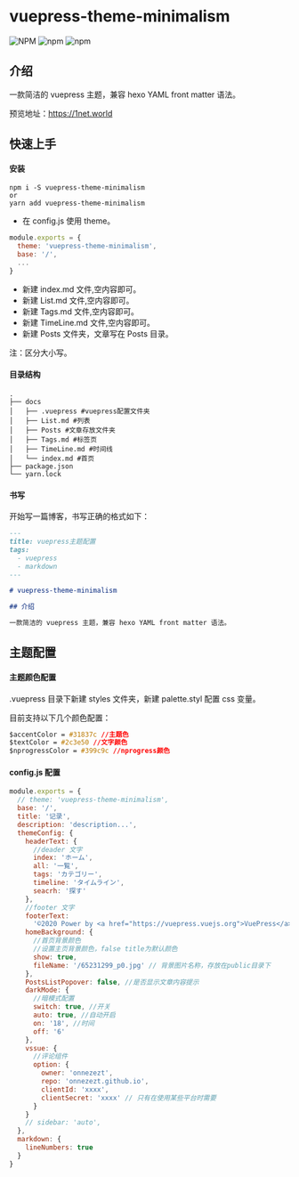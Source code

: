 # vuepress-theme-minimalism

![NPM](https://img.shields.io/npm/l/vuepress-theme-minimalism) ![npm](https://img.shields.io/npm/v/vuepress-theme-minimalism) ![npm](https://img.shields.io/npm/dt/vuepress-theme-minimalism)
<!-- 
![GitHub stars](https://img.shields.io/github/stars/onnezezt/vuepress-theme-minimalism?style=social) ![GitHub forks](https://img.shields.io/github/forks/onnezezt/vuepress-theme-minimalism?style=social)  ![GitHub watchers](https://img.shields.io/github/watchers/onnezezt/vuepress-theme-minimalism?style=social) -->
## 介绍

一款简洁的 vuepress 主题，兼容 hexo YAML front matter 语法。

预览地址：https://1net.world

## 快速上手

#### 安装

```
npm i -S vuepress-theme-minimalism
or
yarn add vuepress-theme-minimalism
```

- 在 config.js 使用 theme。

```js
module.exports = {
  theme: 'vuepress-theme-minimalism',
  base: '/',
  ...
}
```

- 新建 index.md 文件,空内容即可。
- 新建 List.md 文件,空内容即可。
- 新建 Tags.md 文件,空内容即可。
- 新建 TimeLine.md 文件,空内容即可。
- 新建 Posts 文件夹，文章写在 Posts 目录。

注：区分大小写。

#### 目录结构

```
.
├── docs
│   ├── .vuepress #vuepress配置文件夹
│   ├── List.md #列表
│   ├── Posts #文章存放文件夹
│   ├── Tags.md #标签页
│   ├── TimeLine.md #时间线
│   └── index.md #首页
├── package.json
└── yarn.lock
```

#### 书写

开始写一篇博客，书写正确的格式如下：

```markdown
---
title: vuepress主题配置
tags:
  - vuepress
  - markdown
---

# vuepress-theme-minimalism

## 介绍

一款简洁的 vuepress 主题，兼容 hexo YAML front matter 语法。
```

## 主题配置

#### 主题颜色配置

.vuepress 目录下新建 styles 文件夹，新建 palette.styl 配置 css 变量。

目前支持以下几个颜色配置：

```CSS
$accentColor = #31837c //主题色
$textColor = #2c3e50 //文字颜色
$nprogressColor = #399c9c //nprogress颜色
```

#### config.js 配置

```js
module.exports = {
  // theme: 'vuepress-theme-minimalism',
  base: '/',
  title: '记录',
  description: 'description...',
  themeConfig: {
    headerText: {
      //deader 文字
      index: 'ホーム',
      all: '一覧',
      tags: 'カテゴリー',
      timeline: 'タイムライン',
      seacrh: '探す'
    },
    //footer 文字
    footerText:
      '©2020 Power by <a href="https://vuepress.vuejs.org">VuePress</a> <a href="https://github.com/onnezezt/vuepress-theme-minimalism">Theme minimalism</a>',
    homeBackground: {
      //首页背景颜色
      //设置主页背景颜色，false title为默认颜色
      show: true,
      fileName: '/65231299_p0.jpg' // 背景图片名称，存放在public目录下
    },
    PostsListPopover: false, //是否显示文章内容提示
    darkMode: {
      //暗模式配置
      switch: true, //开关
      auto: true, //自动开启
      on: '18', //时间
      off: '6'
    },
    vssue: {
      //评论组件
      option: {
        owner: 'onnezezt',
        repo: 'onnezezt.github.io',
        clientId: 'xxxx',
        clientSecret: 'xxxx' // 只有在使用某些平台时需要
      }
    }
    // sidebar: 'auto',
  },
  markdown: {
    lineNumbers: true
  }
}
```
